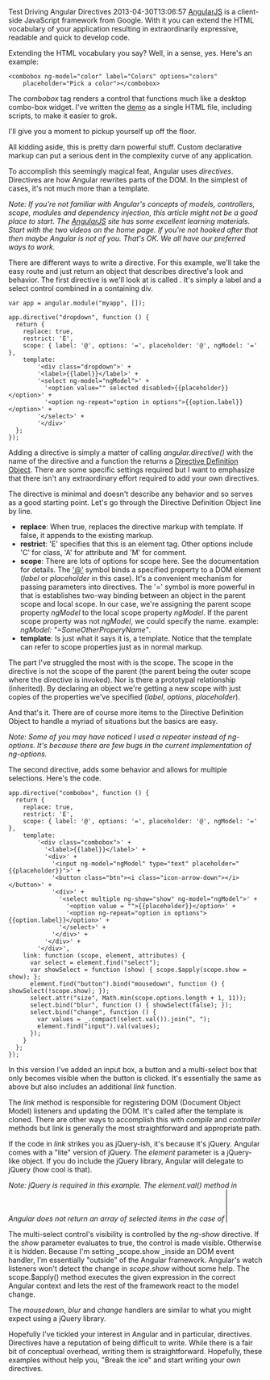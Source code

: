 Test Driving Angular Directives
2013-04-30T13:06:57
[AngularJS](http://angularjs.org) is a client-side JavaScript framework from Google. With it you can extend the HTML vocabulary of your application resulting in extraordinarily expressive, readable and quick to develop code.

Extending the HTML vocabulary you say? Well, in a sense, yes. Here's an example:
    
    <combobox ng-model="color" label="Colors" options="colors"   
        placeholder="Pick a color"></combobox>

  


The _combobox_ tag renders a control that functions much like a desktop combo-box widget. I've written the [demo](http://mike-ward.net/content/samples/angulardirective.html) as a single HTML file, including scripts, to make it easier to grok.

I'll give you a moment to pickup yourself up off the floor.

All kidding aside, this is pretty darn powerful stuff. Custom declarative markup can put a serious dent in the complexity curve of any application.

To accomplish this seemingly magical feat, Angular uses _directives_. Directives are how Angular rewrites parts of the DOM. In the simplest of cases, it's not much more than a template.

_Note: If you're not familiar with Angular's concepts of models, controllers, scope, modules and dependency injection, this article might not be a good place to start. The _[_AngularJS_](http://angularjs.org)_ site has some excellent learning materials. Start with the two videos on the home page. If you're not hooked after that then maybe Angular is not of you. That's OK. We all have our preferred ways to work._

There are different ways to write a directive. For this example, we'll take the easy route and just return an object that describes directive's look and behavior. The first directive is we'll look at is called _<dropdown>_. It's simply a label and a select control combined in a containing div.
    
    var app = angular.module("myapp", []);  
       
    app.directive("dropdown", function () {  
      return {  
        replace: true,  
        restrict: 'E',  
        scope: { label: '@', options: '=', placeholder: '@', ngModel: '=' },  
        template:  
            '<div class="dropdown">' +  
            '<label>{{label}}</label>' +  
            '<select ng-model="ngModel">' +  
              '<option value="" selected disabled>{{placeholder}}</option>' +  
              '<option ng-repeat="option in options">{{option.label}}</option>' +  
            '</select>' +  
            '</div>'  
      };  
    });

  


Adding a directive is simply a matter of calling _angular.directive()_ with the name of the directive and a function the returns a [Directive Definition Object](http://docs.angularjs.org/guide/directive). There are some specific settings required but I want to emphasize that there isn't any extraordinary effort required to add your own directives.

The _<dropdown>_ directive is minimal and doesn't describe any behavior and so serves as a good starting point. Let's go through the Directive Definition Object line by line.

  * **replace**: When true, replaces the directive markup with template. If false, it appends to the existing markup. 
  * **restrict**: 'E' specifies that this is an element tag. Other options include 'C' for class, 'A' for attribute and 'M' for comment. 
  * **scope**: There are lots of options for scope here. See the documentation for details. The ['@'](mailto:'@') symbol binds a specified property to a DOM element (_label_ or _placeholder_ in this case). It's a convenient mechanism for passing parameters into directives. The '=' symbol is more powerful in that is establishes two-way binding between an object in the parent scope and local scope. In our case, we're assigning the parent scope property _ngModel_ to the local scope property _ngModel_. If the parent scope property was not _ngModel_, we could specify the name. example: _ngModel: "=SomeOtherProperyName"_. 
  * **template**: Is just what it says it is, a template. Notice that the template can refer to scope properties just as in normal markup.

The part I've struggled the most with is the scope. The scope in the directive is not the scope of the parent (the parent being the outer scope where the directive is invoked). Nor is there a prototypal relationship (inherited). By declaring an object we're getting a new scope with just copies of the properties we've specified (_label_, _options_, _placeholder_). 

And that's it. There are of course more items to the Directive Definition Object to handle a myriad of situations but the basics are easy.

_Note: Some of you may have noticed I used a repeater instead of ng-options. It's because there are few bugs in the current implementation of ng-options._

The second directive, _<combobox>_ adds some behavior and allows for multiple selections. Here's the code.
    
    app.directive("combobox", function () {  
      return {  
        replace: true,  
        restrict: 'E',  
        scope: { label: '@', options: '=', placeholder: '@', ngModel: '=' },  
        template:  
            '<div class="combobox">' +  
              '<label>{{label}}</label>' +  
              '<div>' +  
                '<input ng-model="ngModel" type="text" placeholder="{{placeholder}}">' +  
                '<button class="btn"><i class="icon-arrow-down"></i></button>' +  
                '<div>' +  
                  '<select multiple ng-show="show" ng-model="ngModel">' +  
                    '<option value = "">{{placeholder}}</option>' +  
                    '<option ng-repeat="option in options">{{option.label}}</option>' +  
                  '</select>' +  
                '</div>' +  
              '</div>' +  
            '</div>',  
        link: function (scope, element, attributes) {  
          var select = element.find("select");  
          var showSelect = function (show) { scope.$apply(scope.show = show); };  
          element.find("button").bind("mousedown", function () { showSelect(!scope.show); });  
          select.attr("size", Math.min(scope.options.length + 1, 11));  
          select.bind("blur", function () { showSelect(false); });  
          select.bind("change", function () {  
            var values = _.compact(select.val()).join(", ");  
            element.find("input").val(values);  
          });  
        }  
      };  
    });

In this version I've added an input box, a button and a multi-select box that only becomes visible when the button is clicked. It's essentially the same as _<dropdown>_ above but also includes an additional _link_ function.

The _link_ method is responsible for registering DOM (Document Object Model) listeners and updating the DOM. It's called after the template is cloned. There are other ways to accomplish this with _compile_ and _controller_ methods but link is generally the most straightforward and appropriate path.

If the code in _link_ strikes you as jQuery-ish, it's because it's jQuery. Angular comes with a "lite" version of jQuery. The _element_ parameter is a jQuery-like object. If you do include the jQuery library, Angular will delegate to jQuery (how cool is that).

_Note: jQuery is required in this example. The element.val() method in Angular does not return an array of selected items in the case of <select multiple>. I've submitted a bug on this._

The multi-select control's visibility is controlled by the _ng-show_ directive. If the _show_ parameter evaluates to true, the control is made visible. Otherwise it is hidden. Because I'm setting _scope.show _inside an DOM event handler, I'm essentially "outside" of the Angular framework. Angular's watch listeners won't detect the change in _scope.show_ without some help. The scope.$apply() method executes the given expression in the correct Angular context and lets the rest of the framework react to the model change.

The _mousedown_, _blur_ and _change_ handlers are similar to what you might expect using a jQuery library.

Hopefully I've tickled your interest in Angular and in particular, directives. Directives have a reputation of being difficult to write. While there is a fair bit of conceptual overhead, writing them is straightforward. Hopefully, these examples without help you, "Break the ice" and start writing your own directives.
